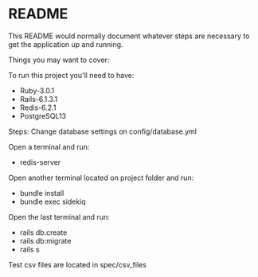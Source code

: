 # README

This README would normally document whatever steps are necessary to get the
application up and running.

Things you may want to cover:

To run this project you'll need to have:
* Ruby-3.0.1
* Rails-6.1.3.1
* Redis-6.2.1
* PostgreSQL13

Steps:
  Change database settings on config/database.yml

  Open a terminal and run:
  * redis-server

  Open another terminal located on project folder and run:
  * bundle install
  * bundle exec sidekiq

  Open the last terminal and run:
  * rails db:create
  * rails db:migrate
  * rails s

Test csv files are located in spec/csv_files